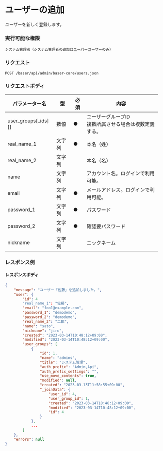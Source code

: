 # ユーザーの追加

ユーザーを新しく登録します。

### 実行可能な権限
```
システム管理者（システム管理者の追加はユーパーユーザーのみ）
```
 
### リクエスト
```
POST /baser/api/admin/baser-core/users.json
``` 

### リクエストボディ

| パラメーター名             | 型   | 必須  | 内容                              |
|---------------------|-----|-----|---------------------------------|
| user_groups[_ids][] | 数値  | ●   | ユーザーグループID<br>複数所属させる場合は複数定義する。 |
| real_name_1         | 文字列 | ●   | 本名（姓）                           |
| real_name_2         | 文字列  |     | 本名（名）                           |
| name                | 文字列  |     | アカウント名。ログインで利用可能。|
| email               | 文字列  | ●   | メールアドレス。ログインで利用可能。|
| password_1          | 文字列  | ●   | パスワード                           |
| password_2          | 文字列  | ●   | 確認要パスワード                        |
| nickname | 文字列  |     | ニックネーム                          |

### レスポンス例
#### レスポンスボディ
```json
{
    "message": "ユーザー「佐藤」を追加しました。",
    "user": {
        "id": 4
        "real_name_1": "佐藤",
        "email": "foo1@example.com",
        "password_1": "demodemo",
        "password_2": "demodemo",
        "real_name_2": "二郎",
        "name": "sato",
        "nickname": "jiro",
        "created": "2023-03-14T10:48:12+09:00",
        "modified": "2023-03-14T10:48:12+09:00",
        "user_groups": [
            {
                "id": 1,
                "name": "admins",
                "title": "システム管理",
                "auth_prefix": "Admin,Api",
                "auth_prefix_settings": "",
                "use_move_contents": true,
                "modified": null,
                "created": "2023-03-13T11:58:55+09:00",
                "_joinData": {
                    "user_id": 4,
                    "user_group_id": 1,
                    "created": "2023-03-14T10:48:12+09:00",
                    "modified": "2023-03-14T10:48:12+09:00",
                    "id": 4
                }
            },
            ...
        ]
    },
    "errors": null
}
```
